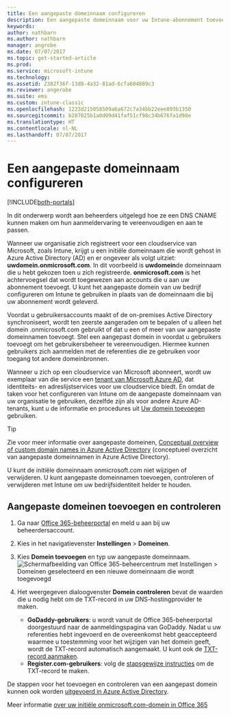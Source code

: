 ```yaml
---
title: Een aangepaste domeinnaam configureren
description: Een aangepaste domeinnaam voor uw Intune-abonnement toevoegen
keywords: 
author: nathbarn
ms.author: nathbarn
manager: angrobe
ms.date: 07/07/2017
ms.topic: get-started-article
ms.prod: 
ms.service: microsoft-intune
ms.technology: 
ms.assetid: 2382f36f-13d8-4a32-81ad-6cfa604889c3
ms.reviewer: angerobe
ms.suite: ems
ms.custom: intune-classic
ms.openlocfilehash: 1223d215058509a6a672c7a34bb22eee893b1350
ms.sourcegitcommit: b287025b1a0d09d41faf51cf98c34b676fa1d98e
ms.translationtype: HT
ms.contentlocale: nl-NL
ms.lasthandoff: 07/07/2017
---
```

# <a name="configure-a-custom-domain-name"></a>Een aangepaste domeinnaam configureren

[!INCLUDE[both-portals](./includes/note-for-both-portals.md)]

In dit onderwerp wordt aan beheerders uitgelegd hoe ze een DNS CNAME kunnen maken om hun aanmeldervaring te vereenvoudigen en aan te passen.

Wanneer uw organisatie zich registreert voor een cloudservice van Microsoft, zoals Intune, krijgt u een initiële domeinnaam die wordt gehost in Azure Active Directory (AD) en er ongeveer als volgt uitziet: **uwdomein.onmicrosoft.com**. In dit voorbeeld is **uwdomein**de domeinnaam die u hebt gekozen toen u zich registreerde. **onmicrosoft.com** is het achtervoegsel dat wordt toegewezen aan accounts die u aan uw abonnement toevoegt. U kunt het aangepaste domein van uw bedrijf configureren om Intune te gebruiken in plaats van de domeinnaam die bij uw abonnement wordt geleverd.

Voordat u gebruikersaccounts maakt of de on-premises Active Directory synchroniseert, wordt ten zeerste aangeraden om te bepalen of u alleen het domein .onmicrosoft.com gebruikt of dat u een of meer van uw aangepaste domeinnamen toevoegt. Stel een aangepast domein in voordat u gebruikers toevoegt om het gebruikersbeheer te vereenvoudigen. Hiermee kunnen gebruikers zich aanmelden met de referenties die ze gebruiken voor toegang tot andere domeinbronnen.

Wanneer u zich op een cloudservice van Microsoft abonneert, wordt uw exemplaar van die service een [tenant van Microsoft Azure AD](http://technet.microsoft.com/library/jj573650.aspx#BKMK_WhatIsAnAzureADTenant), dat identiteits- en adreslijstservices voor uw cloudservice biedt. En omdat de taken voor het configureren van Intune om de aangepaste domeinnaam van uw organisatie te gebruiken, dezelfde zijn als voor andere Azure AD-tenants, kunt u de informatie en procedures uit [Uw domein toevoegen](https://azure.microsoft.com/documentation/articles/active-directory-add-domain/) gebruiken.

> [!TIP]
> Zie voor meer informatie over aangepaste domeinen, [Conceptual overview of custom domain names in Azure Active Directory](https://azure.microsoft.com/documentation/articles/active-directory-add-domain-concepts/) (conceptueel overzicht van aangepaste domeinnamen in Azure Active Directory).

U kunt de initiële domeinnaam onmicrosoft.com niet wijzigen of verwijderen. U kunt aangepaste domeinnamen toevoegen, controleren of verwijderen met Intune om uw bedrijfsidentiteit helder te houden.

## <a name="to-add-and-verify-your-custom-domain"></a>Aangepaste domeinen toevoegen en controleren

1. Ga naar [Office 365-beheerportal](https://portal.office.com/Admin/Default.aspx) en meld u aan bij uw beheerdersaccount.

2. Kies in het navigatievenster **Instellingen** &gt; **Domeinen**.

3. Kies **Domein toevoegen** en typ uw aangepaste domeinnaam.
   ![Schermafbeelding van Office 365-beheercentrum met Instellingen > Domeinen geselecteerd en een nieuwe domeinnaam die wordt toegevoegd](./media/domain-custom-add.png)
4. Het weergegeven dialoogvenster **Domein controleren** bevat de waarden die u nodig hebt om de TXT-record in uw DNS-hostingprovider te maken.
    - **GoDaddy-gebruikers**: u wordt vanuit de Office 365-beheerportal doorgestuurd naar de aanmeldingspagina van GoDaddy. Nadat u uw referenties hebt ingevoerd en de overeenkomst hebt geaccepteerd waarmee u toestemming voor het wijzigen van het domein geeft, wordt de TXT-record automatisch aangemaakt. U kunt ook de [TXT-record aanmaken](https://support.office.com/article/Create-DNS-records-at-GoDaddy-for-Office-365-f40a9185-b6d5-4a80-bb31-aa3bb0cab48a).
    - **Register.com-gebruikers**: volg de [stapsgewijze instructies](https://support.office.com/article/Create-DNS-records-at-Register-com-for-Office-365-55bd8c38-3316-48ae-a368-4959b2c1684e#BKMK_verify) om de TXT-record te maken.

De stappen voor het toevoegen en controleren van een aangepast domein kunnen ook worden [uitgevoerd in Azure Active Directory](https://azure.microsoft.com/documentation/articles/active-directory-add-domain/).

Meer informatie [over uw initiële onmicrosoft.com-domein in Office 365](https://support.office.com/article/About-your-initial-onmicrosoft-com-domain-in-Office-365-B9FC3018-8844-43F3-8DB1-1B3A8E9CFD5A)

